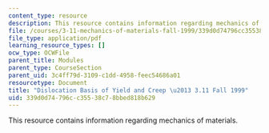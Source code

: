 ```yaml
---
content_type: resource
description: This resource contains information regarding mechanics of materials.
file: /courses/3-11-mechanics-of-materials-fall-1999/339d0d74796cc35538c78bbed818b629_MIT3_11F99_dn.pdf
file_type: application/pdf
learning_resource_types: []
ocw_type: OCWFile
parent_title: Modules
parent_type: CourseSection
parent_uid: 3c4ff79d-3109-c1dd-4958-feec54686a01
resourcetype: Document
title: "Dislocation Basis of Yield and Creep \u2013 3.11 Fall 1999"
uid: 339d0d74-796c-c355-38c7-8bbed818b629
---
```

This resource contains information regarding mechanics of materials.

